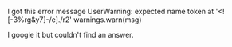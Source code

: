 I got this error message 
UserWarning: expected name token at '<![-3%rg&y7]-/e]./r2' warnings.warn(msg)

I google it but couldn't find an answer. 
